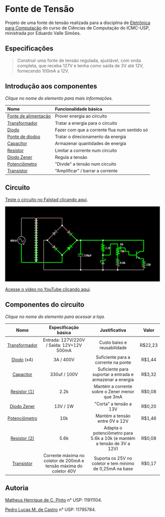 # Fonte de Tensão

Projeto de uma fonte de tensão realizada para a disciplina de [Eletrônica para Computação](https://uspdigital.usp.br/jupiterweb/obterDisciplina?sgldis=SSC0180&codcur=55041&codhab=0) do curso de Ciências de Computação do ICMC-USP, ministrada por Eduardo Valle Simões.

## Especificações

> Construir uma fonte de tensão regulada, ajustável, com onda completa, que receba 127V e tenha como saída de 3V até 12V, fornecendo 100mA a 12V.

## Introdução aos componentes

*Clique no nome do elemento para mais informações.*

Nome                 | Funcionalidade básica
:--------------------|:--------------------------
[Fonte de alimentação](https://pt.wikipedia.org/wiki/Fonte_de_alimenta%C3%A7%C3%A3o) | Prover energia ao circuito
[Transformador](https://pt.wikipedia.org/wiki/Transformador) | Tratar a energia para o circuito
[Diodo](https://pt.wikipedia.org/wiki/Diodo_semicondutor) | Fazer com que a corrente flua num sentido só
[Ponte de diodos](https://pt.wikipedia.org/wiki/Retificador_de_onda_completa#Retificador_em_ponte) | Tratar o direcionamento da energia
[Capacitor](https://pt.wikipedia.org/wiki/Capacitor) | Armazenar quantidades de energia
[Resistor](https://pt.wikipedia.org/wiki/Resistor) | Limitar a corrente num circuito
[Diodo Zener](https://pt.wikipedia.org/wiki/Diodo_Zener) | Regula a tensão
[Potenciômetro](https://pt.wikipedia.org/wiki/Potenci%C3%B4metro) | "Divide" a tensão num circuito
[Transistor](https://pt.wikipedia.org/wiki/Trans%C3%ADstor) | "Amplificar" / barrar a corrente

## Circuito

[Teste o circuito no Falstad clicando aqui](http://tinyurl.com/y7pqhdzm).

<div align="center">
<p float="left">
  <img src="/image_agora_vai.png" width="900" />
</p>
</div>

[Acesse o vídeo no YouTube clicando aqui](https://youtu.be/U4WBlMqQBTg).

## Componentes do circuito

*Clique no nome do elemento para acessar a loja.*

Nome | Especificação básica | Justificativa | Valor
:----:|:-------------------:|:-------------:|:------:
[Transformador](https://www.baudaeletronica.com.br/transformador-trafo-12v-12v-500ma-110-220vac.html) | Entrada: 127V/220V / Saída: 12V+12V 500mA | Custo baixo e reusabilidade | R$22,23
[Diodo](https://www.baudaeletronica.com.br/diodo-1n5404.html) (x4) | 3A / 400V | Suficiente para a corrente na ponte | R$1,44 
[Capacitor](https://www.baudaeletronica.com.br/capacitor-eletrolitico-330uf-100v.html) | 330uf / 100V | Suficiente para suportar a entrada e armazenar a energia | R$3,32
[Resistor (1)](https://www.baudaeletronica.com.br/resistor-2k2-5-1-4w.html) | 2.2k | Mantém a corrente sobre o Zener menor que 3mA | R$0,08
[Diodo Zener](https://www.baudaeletronica.com.br/diodo-zener-1n4743-13v-1w.html) | 13V / 1W | "Corta" a tensão a 13V | R$0,20
[Potenciômetro](https://www.baudaeletronica.com.br/potenciometro-linear-de-10k-10000.html) | 10k | Mantém a tensão entre 0V e 12V | R$1,46
[Resistor (2)](https://www.baudaeletronica.com.br/resistor-5k6-5-1-4w.html) | 5.6k | Adapta o potenciômetro para 5.6k a 10k (e mantém a tensão de 3V a 12V) | R$0,08
[Transistor](https://www.baudaeletronica.com.br/transistor-npn-2n3904.html) | Corrente máxima no coletor de 200mA e tensão máxima do coletor 40V | Suporta os 25V no coletor e tem mínimo de 0,25mA na base | R$0,17

## Autoria

[Matheus Henrique de C. Pinto](https://github.com/cerqueiramatheus) n° USP: 11911104.


[Pedro Lucas M. de Castro](https://github.com/pedrolmcastro) n° USP: 11795784.
